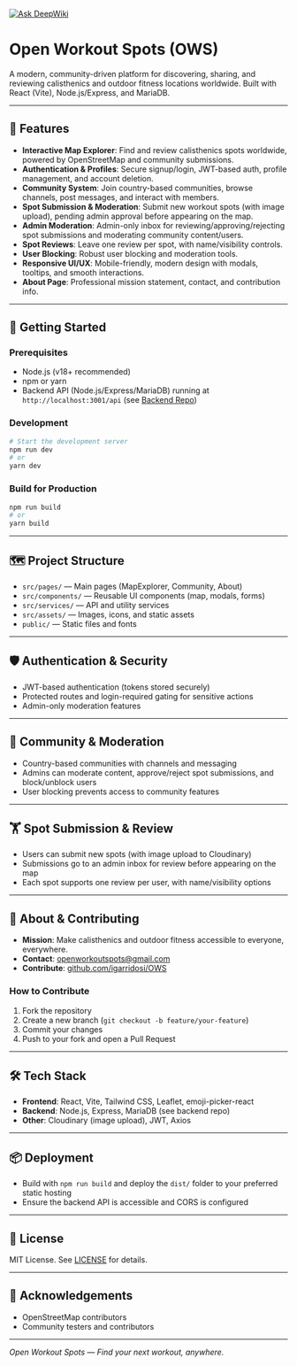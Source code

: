 [![Ask DeepWiki](https://deepwiki.com/badge.svg)](https://deepwiki.com/igarridosi/OWS)

# Open Workout Spots (OWS)

A modern, community-driven platform for discovering, sharing, and reviewing calisthenics and outdoor fitness locations worldwide. Built with React (Vite), Node.js/Express, and MariaDB.

---

## 🌟 Features

- **Interactive Map Explorer**: Find and review calisthenics spots worldwide, powered by OpenStreetMap and community submissions.
- **Authentication & Profiles**: Secure signup/login, JWT-based auth, profile management, and account deletion.
- **Community System**: Join country-based communities, browse channels, post messages, and interact with members.
- **Spot Submission & Moderation**: Submit new workout spots (with image upload), pending admin approval before appearing on the map.
- **Admin Moderation**: Admin-only inbox for reviewing/approving/rejecting spot submissions and moderating community content/users.
- **Spot Reviews**: Leave one review per spot, with name/visibility controls.
- **User Blocking**: Robust user blocking and moderation tools.
- **Responsive UI/UX**: Mobile-friendly, modern design with modals, tooltips, and smooth interactions.
- **About Page**: Professional mission statement, contact, and contribution info.

---

## 🚀 Getting Started

### Prerequisites
- Node.js (v18+ recommended)
- npm or yarn
- Backend API (Node.js/Express/MariaDB) running at `http://localhost:3001/api` (see [Backend Repo](https://github.com/igarridosi/OWS))

### Development
```powershell
# Start the development server
npm run dev
# or
yarn dev
```

### Build for Production
```powershell
npm run build
# or
yarn build
```

---

## 🗺️ Project Structure

- `src/pages/` — Main pages (MapExplorer, Community, About)
- `src/components/` — Reusable UI components (map, modals, forms)
- `src/services/` — API and utility services
- `src/assets/` — Images, icons, and static assets
- `public/` — Static files and fonts

---

## 🛡️ Authentication & Security
- JWT-based authentication (tokens stored securely)
- Protected routes and login-required gating for sensitive actions
- Admin-only moderation features

---

## 👥 Community & Moderation
- Country-based communities with channels and messaging
- Admins can moderate content, approve/reject spot submissions, and block/unblock users
- User blocking prevents access to community features

---

## 🏋️ Spot Submission & Review
- Users can submit new spots (with image upload to Cloudinary)
- Submissions go to an admin inbox for review before appearing on the map
- Each spot supports one review per user, with name/visibility options

---

## 📄 About & Contributing

- **Mission**: Make calisthenics and outdoor fitness accessible to everyone, everywhere.
- **Contact**: [openworkoutspots@gmail.com](mailto:openworkoutspots@gmail.com)
- **Contribute**: [github.com/igarridosi/OWS](https://github.com/igarridosi/OWS)

### How to Contribute
1. Fork the repository
2. Create a new branch (`git checkout -b feature/your-feature`)
3. Commit your changes
4. Push to your fork and open a Pull Request

---

## 🛠️ Tech Stack
- **Frontend**: React, Vite, Tailwind CSS, Leaflet, emoji-picker-react
- **Backend**: Node.js, Express, MariaDB (see backend repo)
- **Other**: Cloudinary (image upload), JWT, Axios

---

## 📦 Deployment
- Build with `npm run build` and deploy the `dist/` folder to your preferred static hosting
- Ensure the backend API is accessible and CORS is configured

---

## 📢 License
MIT License. See [LICENSE](LICENSE) for details.

---

## 🙏 Acknowledgements
- OpenStreetMap contributors
- Community testers and contributors

---

*Open Workout Spots — Find your next workout, anywhere.*
